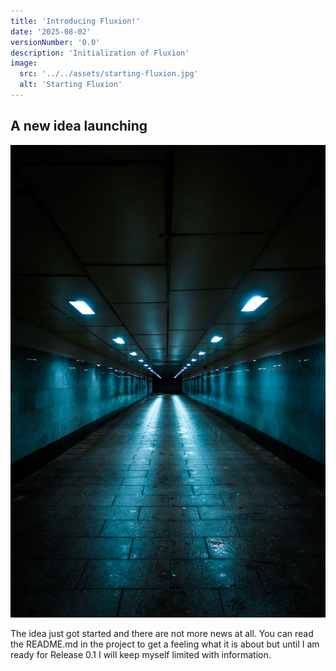 ```yaml
---
title: 'Introducing Fluxion!'
date: '2025-08-02'
versionNumber: '0.0'
description: 'Initialization of Fluxion'
image:
  src: '../../assets/starting-fluxion.jpg'
  alt: 'Starting Fluxion'
---
```


## A new idea launching

![Fluxion Starting](../../assets/starting-fluxion.jpg)

The idea just got started and there are not more news at all. You can read the README.md in the project to get a
feeling what it is about but until I am ready for Release 0.1 I will keep myself limited with information.

